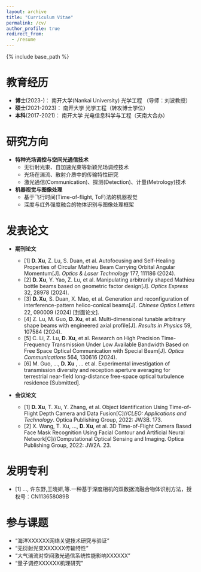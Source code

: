 ```yaml
---
layout: archive
title: "Curriculum Vitae"
permalink: /cv/
author_profile: true
redirect_from:
  - /resume
---
```


{% include base_path %}

教育经历
======
* **博士**(2023-)： 南开大学(Nankai University)  光学工程  （导师：刘波教授）
* **硕士**(2021-2023)： 南开大学  光学工程（转攻博士学位）
* **本科**(2017-2021)： 南开大学  光电信息科学与工程（天南大合办）
  
研究方向
======
* **特种光场调控与空间光通信技术**
  * 无衍射光束、自加速光束等新颖光场调控技术
  * 光场在湍流、散射介质中的传输特性研究
  * 激光通信(Communication)、探测(Detection)、计量(Metrology)技术
* **机器视觉与图像处理**
  * 基于飞行时间(Time-of-flight, ToF)法的机器视觉
  * 深度与红外强度融合的物体识别与图像处理框架


发表论文
======
* **期刊论文**
  * [1] **D. Xu**, Z. Lu, S. Duan, et al. Autofocusing and Self-Healing Properties of Circular Mathieu Beam Carrying Orbital Angular Momentum[J]. *Optics & Laser Technology* 177, 111186 (2024).
  * [2] **D. Xu**, Y. Yao, Z. Lu,  et al. Manipulating arbitrarily shaped Mathieu bottle beams based on geometric factor design[J]. *Optics Express* 32, 28978 (2024).
  * [3] **D. Xu**, S. Duan, X. Mao, et al. Generation and reconfiguration of interference-pattern helico-conical beams[J]. *Chinese Optics Letters* 22, 090009 (2024) [封面论文].
  * [4] Z. Lu, M. Guo, **D. Xu**, et al. Multi-dimensional tunable arbitrary shape beams with engineered axial profile[J]. *Results in Physics* 59, 107584 (2024).
  * [5] C. Li, Z. Lu, **D. Xu**, et al. Research on High Precision Time-Frequency Transmission Under Low Available Bandwidth Based on Free Space Optical Communication with Special Beam[J]. *Optics Communications* 564, 130616 (2024).
  * [6] M. Guo, ..., **D. Xu** , ... et al. Experimental investigation of transmission diversity and reception aperture averaging for terrestrial near-field long-distance free-space optical turbulence residence [Submitted].

* **会议论文**
  * [1] **D. Xu**, T. Xu, Y. Zhang, et al. Object Identification Using Time-of-Flight Depth Camera and Data Fusion[C]//*CLEO: Applications and Technology*. Optica Publishing Group, 2022: JW3B. 173.
  * [2] X. Wang, T. Xu, ..., **D. Xu**, et al. 3D Time-of-Flight Camera Based Face Mask Recognition Using Facial Contour and Artificial Neural Network[C]//Computational Optical Sensing and Imaging. Optica Publishing Group, 2022: JW2A. 23.

发明专利
======
  * [1] ..., 许东野,王晓妍,等.一种基于深度相机的双数据流融合物体识别方法，授权号：CN113658089B


参与课题
======
* “海洋XXXXXX网络关键技术研究与验证”
* “无衍射光束XXXXXX传输特性”
* “大气湍流对空间激光通信系统性能影响XXXXXX”
* “量子调控XXXXXX机理研究”

